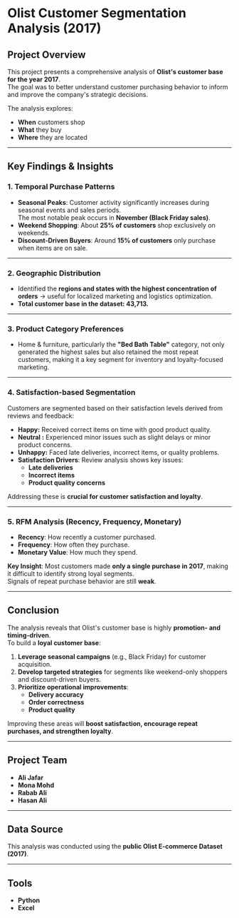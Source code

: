 # Olist Customer Segmentation Analysis (2017)

## Project Overview
This project presents a comprehensive analysis of **Olist's customer base for the year 2017**.  
The goal was to better understand customer purchasing behavior to inform and improve the company's strategic decisions.  

The analysis explores:  
- **When** customers shop  
- **What** they buy  
- **Where** they are located  

---

## Key Findings & Insights

### 1. Temporal Purchase Patterns
- **Seasonal Peaks**: Customer activity significantly increases during seasonal events and sales periods.  
  The most notable peak occurs in **November (Black Friday sales)**.  
- **Weekend Shopping**: About **25% of customers** shop exclusively on weekends.  
- **Discount-Driven Buyers**: Around **15% of customers** only purchase when items are on sale.  

---

### 2. Geographic Distribution
- Identified the **regions and states with the highest concentration of orders** → useful for localized marketing and logistics optimization.  
- **Total customer base in the dataset: 43,713.**  

---

### 3. Product Category Preferences
- Home & furniture, particularly the **"Bed Bath Table"** category, not only generated the highest sales but also retained the most repeat customers, making it a key segment for inventory and loyalty-focused marketing.  

---

### 4. Satisfaction-based Segmentation
Customers are segmented based on their satisfaction levels derived from reviews and feedback:  

- **Happy:** Received correct items on time with good product quality.  
- **Neutral :** Experienced minor issues such as slight delays or minor product concerns.  
- **Unhappy:** Faced late deliveries, incorrect items, or quality problems.
- **Satisfaction Drivers**: Review analysis shows key issues:  
  - **Late deliveries**  
  - **Incorrect items**  
  - **Product quality concerns**  

Addressing these is **crucial for customer satisfaction and loyalty**.  

---

### 5. RFM Analysis (Recency, Frequency, Monetary)
- **Recency**: How recently a customer purchased.  
- **Frequency**: How often they purchase.  
- **Monetary Value**: How much they spend.  

**Key Insight**: Most customers made **only a single purchase in 2017**, making it difficult to identify strong loyal segments.  
Signals of repeat purchase behavior are still **weak**.  

---

## Conclusion
The analysis reveals that Olist's customer base is highly **promotion- and timing-driven**.  
To build a **loyal customer base**:  

1. **Leverage seasonal campaigns** (e.g., Black Friday) for customer acquisition.  
2. **Develop targeted strategies** for segments like weekend-only shoppers and discount-driven buyers.  
3. **Prioritize operational improvements**:  
   - **Delivery accuracy**  
   - **Order correctness**  
   - **Product quality**  

Improving these areas will **boost satisfaction, encourage repeat purchases, and strengthen loyalty**.  

---

## Project Team
- **Ali Jafar**  
- **Mona Mohd**  
- **Rabab Ali**  
- **Hasan Ali**  

---

## Data Source
This analysis was conducted using the **public Olist E-commerce Dataset (2017)**.  

---

## Tools 
- **Python** 
- **Excel** 
